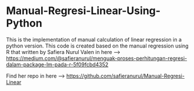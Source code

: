 # Manual-Regresi-Linear-Using-Python

This is the implementation of manual calculation of linear regression in a python version. This code is created based on the manual regression using R that written by Safiera Nurul Valen in here --> https://medium.com/@safieranurul/menguak-proses-perhitungan-regresi-dalam-package-lm-pada-r-5f09fcbd4352

Find her repo in here --> https://github.com/safieranurul/Manual-Regresi-Linear

